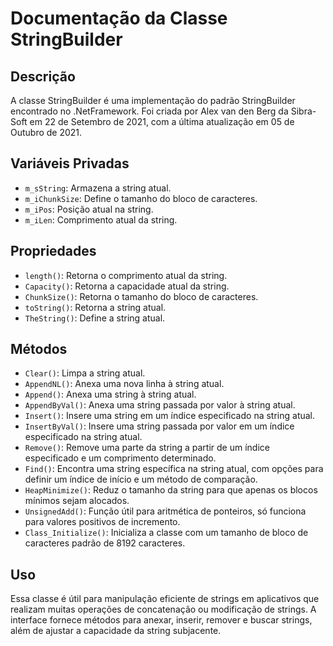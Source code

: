 # Documentação da Classe StringBuilder

## Descrição
A classe StringBuilder é uma implementação do padrão StringBuilder encontrado no .NetFramework. Foi criada por Alex van den Berg da Sibra-Soft em 22 de Setembro de 2021, com a última atualização em 05 de Outubro de 2021.

## Variáveis Privadas

- `m_sString`: Armazena a string atual.
- `m_iChunkSize`: Define o tamanho do bloco de caracteres.
- `m_iPos`: Posição atual na string.
- `m_iLen`: Comprimento atual da string.

## Propriedades

- `length()`: Retorna o comprimento atual da string.
- `Capacity()`: Retorna a capacidade atual da string.
- `ChunkSize()`: Retorna o tamanho do bloco de caracteres.
- `toString()`: Retorna a string atual.
- `TheString()`: Define a string atual.

## Métodos

- `Clear()`: Limpa a string atual.
- `AppendNL()`: Anexa uma nova linha à string atual.
- `Append()`: Anexa uma string à string atual.
- `AppendByVal()`: Anexa uma string passada por valor à string atual.
- `Insert()`: Insere uma string em um índice especificado na string atual.
- `InsertByVal()`: Insere uma string passada por valor em um índice especificado na string atual.
- `Remove()`: Remove uma parte da string a partir de um índice especificado e um comprimento determinado.
- `Find()`: Encontra uma string específica na string atual, com opções para definir um índice de início e um método de comparação.
- `HeapMinimize()`: Reduz o tamanho da string para que apenas os blocos mínimos sejam alocados.
- `UnsignedAdd()`: Função útil para aritmética de ponteiros, só funciona para valores positivos de incremento.
- `Class_Initialize()`: Inicializa a classe com um tamanho de bloco de caracteres padrão de 8192 caracteres.

## Uso
Essa classe é útil para manipulação eficiente de strings em aplicativos que realizam muitas operações de concatenação ou modificação de strings. A interface fornece métodos para anexar, inserir, remover e buscar strings, além de ajustar a capacidade da string subjacente.